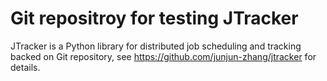 # Git repositroy for testing JTracker

JTracker is a Python library for distributed job scheduling and tracking backed on Git repository, see https://github.com/junjun-zhang/jtracker for details.

